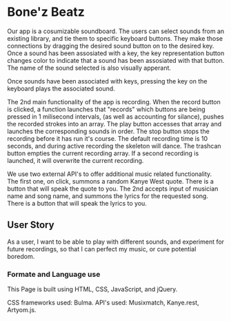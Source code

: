 # Bone'z Beatz

Our app is a cosumizable soundboard. The users can select sounds from an existing library, and tie them to specific keyboard buttons. They make those connections by dragging the desired sound button on to the desired key. Once a sound has been assosiated with a key, the key representation button changes color to indicate that a sound has been assosiated with that button. The name of the sound selected is also visually apperant. 

Once sounds have been associated with keys, pressing the key on the keyboard plays the associated sound.

The 2nd main functionality of the app is recording. When the record button is clicked, a function launches that "records" which buttons are being pressed in 1 milisecond intervals, (as well as accounting for silance), pushes the recorded strokes into an array. The play button accesses that array and launches the corresponding sounds in order. The stop button stops the recording before it has run it's course. The default recording time is 10 seconds, and during active recording the skeleton will dance. The trashcan button empties the current recording array. If a second recording is launched, it will overwrite the current recording.

We use two external API's to offer additional music related functionality. The first one, on click, summons a random Kanye West quote. There is a button that will speak the quote to you. The 2nd accepts input of musician name and song name, and summons the lyrics for the requested song. There is a button that will speak the lyrics to you.

## User Story
As a user, I want to be able to play with different sounds, and experiment for future recordings, so that I can perfect my music, or cure potential boredom. 

### Formate and Language use
This Page is built using HTML, CSS, JavaScript, and jQuery. 

CSS frameworks used: Bulma.
API's used: Musixmatch, Kanye.rest, Artyom.js.


